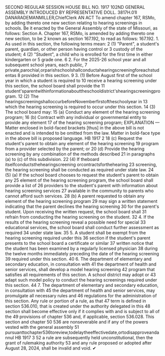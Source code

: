 SECOND REGULAR SESSION
HOUSE BILL NO. 1917
102ND GENERAL ASSEMBLY
INTRODUCED BY REPRESENTATIVE DOLL.
3817H.01I DANARADEMANMILLER,ChiefClerk
AN ACT
To amend chapter 167, RSMo, by adding thereto one new section relating to hearing
screenings in schools.
Be it enacted by the General Assembly of the state of Missouri, as follows:
Section A. Chapter 167, RSMo, is amended by adding thereto one new section, to be
2 known as section 167.192, to read as follows:
167.192. 1. As used in this section, the following terms mean:
2 (1) "Parent", a student's parent, guardian, or other person having control or
3 custody of the student;
4 (2) "Student", a child who is enrolled for the first time in either kindergarten or
5 grade one.
6 2. For the 2025-26 school year and all subsequent school years, each public,
7 private,parochial,orparishschoolshallconductahearingscreeningforeachstudentas
8 provided in this section.
9 3. (1) Before August first of the school year in which a student is required to
10 receive a hearing screening under this section, the school board shall provide the
11 student'sparentwithinformationabouttheschooldistrict'shearingscreeningprogram.
12 (2) The hearingscreeningshalloccurbeforeNovemberfirstoftheschoolyear in
13 which the hearing screening is required to occur under this section.
14 (3) The school board may:
15 (a) Conduct any element of the hearing screening program;
16 (b) Contract with any individual or governmental entity to provide any element
17 of the hearing screening program;
EXPLANATION — Matter enclosed in bold-faced brackets [thus] in the above bill is not enacted and is
intended to be omitted from the law. Matter in bold-face type in the above bill is proposed language.
HB 1917 2
18 (c) Request the student's parent to obtain any element of the hearing screening
19 program from a provider selected by the parent; or
20 (d) Provide the hearing screening by any combination of the methods described
21 in paragraphs (a) to (c) of this subdivision.
22 (4) If theboard itselfconductsthehearingscreening orcontractsforthehearing
23 screening, the hearing screening shall be conducted as required under state law.
24 (5) (a) If the school board chooses to request the student's parent to obtain any
25 element of the hearing screening program, the school board shall provide a list of
26 providers to the student's parent with information about hearing screening services
27 available in the community to parents who cannot afford such services.
28 (b) A parent requested to obtain any element of the hearing screening program
29 may sign a written statement indicating that the parent declines the hearing screening
30 for the parent's student. Upon receiving the written request, the school board shall
31 refrain from conducting the hearing screening on the student.
32 4. If the results of the hearing screening reveal a possible need for special
33 educational services, the school board shall conduct further assessment as required
34 under state law.
35 5. A student shall be exempt from the hearing screening required under this
36 section if the student's parent presents to the school board a certificate or similar
37 written notice that the student has been examined by a regularly licensed physician
38 during the twelve months immediately preceding the date of the hearing screening
39 required under this section.
40 6. The department of elementary and secondary education, in consultation with
41 the department of health and senior services, shall develop a model hearing screening
42 program that satisfies all requirements of this section. A school district may adopt or
43 adapt such model policy to conduct the hearing screenings required under this section.
44 7. The department of elementary and secondary education, in consultation with
45 the department of health and senior services, may promulgate all necessary rules and
46 regulations for the administration of this section. Any rule or portion of a rule, as that
47 term is defined in section 536.010, that is created under the authority delegated in this
48 section shall become effective only if it complies with and is subject to all of the
49 provisions of chapter 536 and, if applicable, section 536.028. This section and chapter
50 536 are nonseverable and if any of the powers vested with the general assembly
51 pursuanttochapter536toreview,todelaytheeffectivedate,ortodisapproveandannul
HB 1917 3
52 a rule are subsequently held unconstitutional, then the grant of rulemaking authority
53 and any rule proposed or adopted after August 28, 2024, shall be invalid and void.
✔